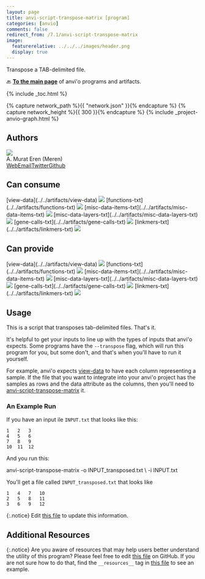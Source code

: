 ```yaml
---
layout: page
title: anvi-script-transpose-matrix [program]
categories: [anvio]
comments: false
redirect_from: /7.1/anvi-script-transpose-matrix
image:
  featurerelative: ../../../images/header.png
  display: true
---
```


Transpose a TAB-delimited file.

🔙 **[To the main page](../../)** of anvi'o programs and artifacts.


{% include _toc.html %}
<div id="svg" class="subnetwork"></div>
{% capture network_path %}{{ "network.json" }}{% endcapture %}
{% capture network_height %}{{ 300 }}{% endcapture %}
{% include _project-anvio-graph.html %}


## Authors

<div class="anvio-person"><div class="anvio-person-info"><div class="anvio-person-photo"><img class="anvio-person-photo-img" src="../../images/authors/meren.jpg" /></div><div class="anvio-person-info-box"><span class="anvio-person-name">A. Murat Eren (Meren)</span><div class="anvio-person-social-box"><a href="http://meren.org" class="person-social" target="_blank"><i class="fa fa-fw fa-home"></i>Web</a><a href="mailto:a.murat.eren@gmail.com" class="person-social" target="_blank"><i class="fa fa-fw fa-envelope-square"></i>Email</a><a href="http://twitter.com/merenbey" class="person-social" target="_blank"><i class="fa fa-fw fa-twitter-square"></i>Twitter</a><a href="http://github.com/meren" class="person-social" target="_blank"><i class="fa fa-fw fa-github"></i>Github</a></div></div></div></div>



## Can consume


<p style="text-align: left" markdown="1"><span class="artifact-r">[view-data](../../artifacts/view-data) <img src="../../images/icons/TXT.png" class="artifact-icon-mini" /></span> <span class="artifact-r">[functions-txt](../../artifacts/functions-txt) <img src="../../images/icons/TXT.png" class="artifact-icon-mini" /></span> <span class="artifact-r">[misc-data-items-txt](../../artifacts/misc-data-items-txt) <img src="../../images/icons/TXT.png" class="artifact-icon-mini" /></span> <span class="artifact-r">[misc-data-layers-txt](../../artifacts/misc-data-layers-txt) <img src="../../images/icons/TXT.png" class="artifact-icon-mini" /></span> <span class="artifact-r">[gene-calls-txt](../../artifacts/gene-calls-txt) <img src="../../images/icons/TXT.png" class="artifact-icon-mini" /></span> <span class="artifact-r">[linkmers-txt](../../artifacts/linkmers-txt) <img src="../../images/icons/TXT.png" class="artifact-icon-mini" /></span></p>


## Can provide


<p style="text-align: left" markdown="1"><span class="artifact-p">[view-data](../../artifacts/view-data) <img src="../../images/icons/TXT.png" class="artifact-icon-mini" /></span> <span class="artifact-p">[functions-txt](../../artifacts/functions-txt) <img src="../../images/icons/TXT.png" class="artifact-icon-mini" /></span> <span class="artifact-p">[misc-data-items-txt](../../artifacts/misc-data-items-txt) <img src="../../images/icons/TXT.png" class="artifact-icon-mini" /></span> <span class="artifact-p">[misc-data-layers-txt](../../artifacts/misc-data-layers-txt) <img src="../../images/icons/TXT.png" class="artifact-icon-mini" /></span> <span class="artifact-p">[gene-calls-txt](../../artifacts/gene-calls-txt) <img src="../../images/icons/TXT.png" class="artifact-icon-mini" /></span> <span class="artifact-p">[linkmers-txt](../../artifacts/linkmers-txt) <img src="../../images/icons/TXT.png" class="artifact-icon-mini" /></span></p>


## Usage


This is a script that transposes tab-delimited files. That's it. 

It's helpful to get your inputs to line up with the types of inputs that anvi'o expects. Some programs have the `--transpose` flag, which will run this program for you, but some don't, and that's when you'll have to run it yourself. 

For example, anvi'o expects <span class="artifact-n">[view-data](/software/anvio/help/7.1/artifacts/view-data)</span> to have each column representing a sample. If the file that you want to integrate into your anvi'o project has the samples as rows and the data attribute as the columns, then you'll need to <span class="artifact-n">[anvi-script-transpose-matrix](/software/anvio/help/7.1/programs/anvi-script-transpose-matrix)</span> it. 

### An Example Run 

If you have an input ile `INPUT.txt` that looks like this: 

    1   2   3   
    4   5   6   
    7   8   9
    10  11  12
    
And you run this:

<div class="codeblock" markdown="1">
anvi&#45;script&#45;transpose&#45;matrix &#45;o INPUT_transposed.txt \
                             &#45;i INPUT.txt 
</div>

You'll get a file called `INPUT_transposed.txt` that looks like 

    1   4   7   10
    2   5   8   11
    3   6   9   12
    



{:.notice}
Edit [this file](https://github.com/merenlab/anvio/tree/master/anvio/docs/programs/anvi-script-transpose-matrix.md) to update this information.


## Additional Resources



{:.notice}
Are you aware of resources that may help users better understand the utility of this program? Please feel free to edit [this file](https://github.com/merenlab/anvio/tree/master/bin/anvi-script-transpose-matrix) on GitHub. If you are not sure how to do that, find the `__resources__` tag in [this file](https://github.com/merenlab/anvio/blob/master/bin/anvi-interactive) to see an example.
